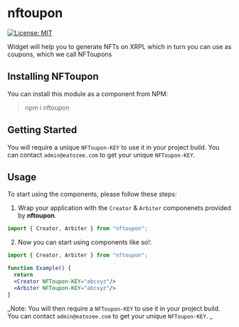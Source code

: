 # nftoupon
[![License: MIT](https://img.shields.io/badge/License-MIT-yellow.svg)](https://opensource.org/licenses/MIT)


Widget will help you to generate NFTs on XRPL which in turn you can use as coupons, which we call NFToupons


## Installing NFToupon
You can install this module as a component from NPM:

> npm i nftoupon


## Getting Started
You will require a unique `NFToupon-KEY` to use it in your project build. You can contact `admin@eatozee.com` to get your unique `NFToupon-KEY`.

## Usage

To start using the components, please follow these steps:

1. Wrap your application with the `Creator` & `Arbiter` componenets provided by
   **nftoupon**.

```jsx
import { Creator, Arbiter } from "nftoupon";

```
2. Now you can start using components like so!:

```jsx
import { Creator, Arbiter } from "nftoupon";

function Example() {
  return 
  <Creator NFToupon-KEY="abcxyz"/>
  <Arbiter NFToupon-KEY="abcxyz"/>
}
```

_Note: You will then require a `NFToupon-KEY` to use it in your project build. You can contact `admin@eatozee.com` to get your unique `NFToupon-KEY`. _




